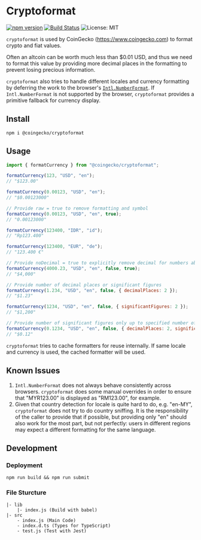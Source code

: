 # Cryptoformat

[![npm version](https://badge.fury.io/js/%40coingecko%2Fcryptoformat.svg)](https://badge.fury.io/js/%40coingecko%2Fcryptoformat)
[![Build Status](https://travis-ci.org/coingecko/cryptoformat.svg?branch=master)](https://travis-ci.org/coingecko/cryptoformat)
![License: MIT](https://img.shields.io/badge/License-MIT-yellow.svg)

`cryptoformat` is used by CoinGecko (<https://www.coingecko.com>) to format crypto and fiat values.

Often an altcoin can be worth much less than \$0.01 USD, and thus we need to format this value by providing more decimal places in the formatting to prevent losing precious information.

`cryptoformat` also tries to handle different locales and currency formatting by deferring the work to the browser's [`Intl.NumberFormat`](https://developer.mozilla.org/en-US/docs/Web/JavaScript/Reference/Global_Objects/NumberFormat). If `Intl.NumberFormat` is not supported by the browser, `cryptoformat` provides a primitive fallback for currency display.

## Install

```
npm i @coingecko/cryptoformat
```

## Usage

```js
import { formatCurrency } from "@coingecko/cryptoformat";

formatCurrency(123, "USD", "en");
// "$123.00"

formatCurrency(0.00123, "USD", "en");
// "$0.00123000"

// Provide raw = true to remove formatting and symbol
formatCurrency(0.00123, "USD", "en", true);
// "0.00123000"

formatCurrency(123400, "IDR", "id");
// "Rp123.400"

formatCurrency(123400, "EUR", "de");
// "123.400 €"

// Provide noDecimal = true to explicitly remove decimal for numbers above > 1.0
formatCurrency(4000.23, "USD", "en", false, true);
// "$4,000"

// Provide number of decimal places or significant figures
formatCurrency(1.234, "USD", "en", false, { decimalPlaces: 2 });
// "$1.23"

formatCurrency(1234, "USD", "en", false, { significantFigures: 2 });
// "$1,200"

// Provide number of significant figures only up to specified number of decimal places 
formatCurrency(0.1234, "USD", "en", false, { decimalPlaces: 2, significantFigures: 3 });
// "$0.12"

```

`cryptoformat` tries to cache formatters for reuse internally. If same locale and currency is used, the cached formatter will be used.

## Known Issues

1.  `Intl.NumberFormat` does not always behave consistently across browsers. `cryptoformat` does some manual overrides in order to ensure that "MYR123.00" is displayed as "RM123.00", for example.
2.  Given that country detection for locale is quite hard to do, e.g. "en-MY", `cryptoformat` does not try to do country sniffing. It is the responsibility of the caller to provide that if possible, but providing only "en" should also work for the most part, but not perfectly: users in different regions may expect a different formatting for the same language.

## Development

### Deployment

```
npm run build && npm run submit
```

### File Sturcture

```
|- lib
    |- index.js (Build with babel)
|- src
    - index.js (Main Code)
    - index.d.ts (Types for TypeScript)
    - test.js (Test with Jest)
```
